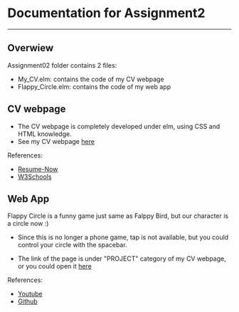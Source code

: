  # Documentation for Assignment2
 ----------------------------------------------
## Overwiew
  
  Assignment02 folder contains 2 files:
  
  - My_CV.elm: contains the code of my CV webpage
  - Flappy_Circle.elm: contains the code of my web app
  
## CV webpage
 - The CV webpage is completely developed under elm, using CSS and HTML knowledge.
 - See my CV webpage [here](http://ugweb.cas.mcmaster.ca/~lim147)

References:
 - [Resume-Now](https://www.resume-now.com/lp/winning-job-search-formula.aspx?utm_source=google&utm_medium=sem&utm_campaign=146509051&utm_term=resume%20now&network=g&device=c&adposition=1t1&adgroupid=7039896811)
 - [W3Schools](https://www.w3schools.com/colors/default.asp)

## Web App
   Flappy Circle is a funny game just same as Falppy Bird, but our character is a circle now :)
 
   - Since this is no longer a phone game, tap is not available, but you could control your circle with the spacebar.

   - The link of the page is under "PROJECT" category of my CV webpage, or you could open it [here](http://ugweb.cas.mcmaster.ca/~lim147/flappy_circle.html)
    
  References:
   - [Youtube](https://www.youtube.com/watch?v=cXgA1d_E-jY)
   - [Github](https://github.com/doublebind/Flappy-Bird/blob/master/Flappy%20Bird)
   
